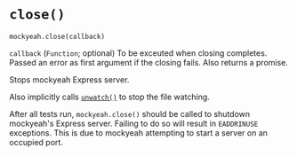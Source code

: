 # `close()`

`mockyeah.close(callback)`

`callback` (`Function`; optional) To be exceuted when closing completes.
Passed an error as first argument if the closing fails. Also returns a promise.

Stops mockyeah Express server.

Also implicitly calls [`unwatch()`](unwatch) to stop the file watching.

After all tests run, `mockyeah.close()` should be called to
shutdown mockyeah's Express server. Failing to do so will result in `EADDRINUSE`
exceptions. This is due to mockyeah attempting to start a server on an occupied port.
